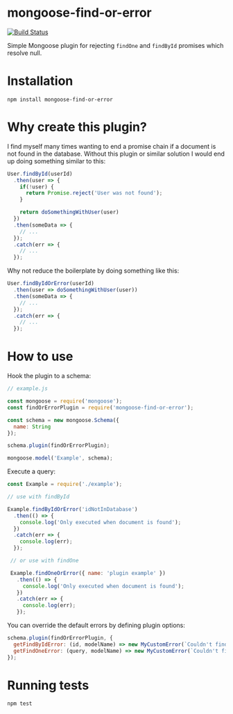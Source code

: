 # mongoose-find-or-error

[![Build Status](https://travis-ci.org/Kaltsoon/mongoose-find-or-error.svg?branch=master)](https://travis-ci.org/Kaltsoon/mongoose-find-or-error)

Simple Mongoose plugin for rejecting `findOne` and `findById` promises which resolve null.

# Installation

```
npm install mongoose-find-or-error
```

# Why create this plugin?

I find myself many times wanting to end a promise chain if a document is not found in the database. Without this plugin or similar solution I would end up doing something similar to this:

```javascript
User.findById(userId)
  .then(user => {
    if(!user) {
      return Promise.reject('User was not found');
    }

    return doSomethingWithUser(user)
  })
  .then(someData => {
    // ...
  });
  .catch(err => {
    // ...
  });
```

Why not reduce the boilerplate by doing something like this:

```javascript
User.findByIdOrError(userId)
  .then(user => doSomethingWithUser(user))
  .then(someData => {
    // ...
  });
  .catch(err => {
    // ...
  });
```

# How to use

Hook the plugin to a schema:

```javascript
// example.js

const mongoose = require('mongoose');
const findOrErrorPlugin = require('mongoose-find-or-error');

const schema = new mongoose.Schema({
  name: String
});

schema.plugin(findOrErrorPlugin);

mongoose.model('Example', schema);
```

Execute a query:

```javascript
const Example = require('./example');

// use with findById

Example.findByIdOrError('idNotInDatabase')
  .then(() => {
    console.log('Only executed when document is found');
  })
  .catch(err => {
    console.log(err);
  });

 // or use with findOne

 Example.findOneOrError({ name: 'plugin example' })
   .then(() => {
     console.log('Only executed when document is found');
   })
   .catch(err => {
     console.log(err);
   });
```

You can override the default errors by defining plugin options:

```javascript
schema.plugin(findOrErrorPlugin, {
  getFindByIdError: (id, modelName) => new MyCustomError(`Couldn't find ${modelName} by id ${id}`),
  getFindOneError: (query, modelName) => new MyCustomError(`Couldn't find ${modelName} with query`)
});
```

# Running tests

```
npm test
```
